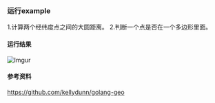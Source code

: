 ### 运行example
1.计算两个经纬度点之间的大圆距离。
2.判断一个点是否在一个多边形里面。

#### 运行结果
![Imgur](https://i.imgur.com/zwSDVBB.png)

#### 参考资料
https://github.com/kellydunn/golang-geo